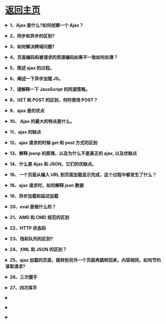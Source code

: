 # [返回主页](../README.md)

<b><details><summary>1、Ajax 是什么?如何创建一个 Ajax？</summary></b>

Ajax 并不算是一种新的技术，全称是 asychronous javascript and xml，可以说是已有技术的组合，主要用来实现客户端与服务器端的异步通信效果，实现页面的局部刷新。

使用 ajax 原生方式发送请求主要通过 XMLHttpRequest(标准浏览器)、ActiveXObject(IE 浏览器)对象实现异步通信效果

基本步骤 4 步走：

```

    1：我要创建一个XMLHttpRequest 对象。
    var xhr=new XMLHttpRequest() 创建对象

    2：我要发送请求，我要跟服务器建立一个连接。

    open("type 提交方式", "url  提交的地址")

    2.1:如果是post请求，需要设置请求头

    xhr.setRequestHeader("Content-Type","application/x-www-form-urlencoded");

    3：我要发送数据给服务器。

    如果说是get 请求，请求的数据在地址的后面。
    send() 发送数据，这一步不能省略

    4：接收服务器的数据。
        服务端返回数据会调用一个回调函数。
        通过回调函数去接收数据.
    xhr.onreadystatechange=function(){
            if(xhr.readyState==4){ 响应完成了
                    if(xhr.status==200){ //响应成功了
                          responseText 属性接收服务端返回的数据.
                    }
            }
    }

```

</details>

<b><details><summary>2、同步和异步的区别?</summary></b>

同步：阻塞的

-张三叫李四去吃饭，李四一直忙得不停，张三一直等着，直到李四忙完两个人一块去吃饭

=浏览器向服务器请求数据，服务器比较忙，浏览器一直等着（页面白屏），直到服务器返回数据，浏览器才能显示页面

异步：非阻塞的

-张三叫李四去吃饭，李四在忙，张三说了一声然后自己就去吃饭了，李四忙完后自己去吃

=浏览器向服务器请求数据，服务器比较忙，浏览器可以自如的干原来的事情（显示页面），服务器返回数据的时候通知浏览器一声，浏览器把返回的数据再渲染到页面，局部更新

</details>

<b><details><summary>3、如何解决跨域问题?</summary></b>

理解跨域的概念：协议、域名、端口都相同才同域，否则都是跨域

常用解决跨域：JSONP、CORS、服务端代理

扩展：window.name、flash URLLoader、Access Control、document.domain（两个 iframe 之间）、location.hash（两个 iframe 之间）

CORS:

服务端添加
header("Access-Control-Allow-Origin", "_");  
---“_”号表示允许任何域向我们的服务端提交请求

</details>

<b><details><summary>4、页面编码和被请求的资源编码如果不一致如何处理？</summary></b>

答：get 请求中的中文需要 encodeURIComponent 编码处理，post 请求不需要进行编码

</details>

<b><details><summary>5、简述 ajax 的过程。</summary></b>

1. 创建 XMLHttpRequest 对象,也就是创建一个异步调用对象

2. 创建一个新的 HTTP 请求,并指定该 HTTP 请求的方法、URL 及验证信息

3. 设置响应 HTTP 请求状态变化的函数

4. 发送 HTTP 请求

5. 获取异步调用返回的数据

6. 使用 JavaScript 和 DOM 实现局部刷新

</details>

<b><details><summary>6、阐述一下异步加载 JS。</summary></b>

1. 异步加载的方案： 动态插入 script 标签

2. 通过 ajax 去获取 js 代码，然后通过 eval 执行

3. script 标签上添加 defer 或者 async 属性

4. 创建并插入 iframe，让它异步执行 js

</details>

<b><details><summary>7、请解释一下 JavaScript 的同源策略。</summary></b>

同源策略是客户端脚本（尤其是 Javascript）的重要的安全度量标准。它最早出自 Netscape Navigator2.0，其目的是防止某个文档或脚本从多个不同源装载。所谓同源指的是：协议，域名，端口相同，同源策略是一种安全协议，指一段脚本只能读取来自同一来源的窗口和文档的属性。

</details>

<b><details><summary>8、GET 和 POST 的区别，何时使用 POST？</summary></b>

GET：一般用于信息获取，使用 URL 传递参数，对所发送信息的数量也有限制，一般在 2000 个字符，有的浏览器是 8000 个字符

POST：一般用于修改服务器上的资源，对所发送的信息没有限制

在以下情况中，请使用 POST 请求：

1. 无法使用缓存文件（更新服务器上的文件或数据库）

2. 向服务器发送大量数据（POST 没有数据量限制）

3. 发送包含未知字符的用户输入时，POST 比 GET 更稳定也更可靠

</details>

<b><details><summary>9、ajax 是的优点</summary></b>

1.  通过异步模式，提升了用户体验

2.  优化了浏览器和服务器之间的传输，减少不必要的数据往返，减少了带宽占用

3.  Ajax 在客户端运行，承担了一部分本来由服务器承担的工作，减少了大用户量下的服务器负载。

</details>

<b><details><summary>10、 Ajax 的最大的特点是什么。</summary></b>

Ajax 可以实现异步通信效果，实现页面局部刷新，带来更好的用户体验；按需获取数据，节约带宽资源；

</details>

<b><details><summary>11、ajax 的缺点</summary></b>

1、ajax 不支持浏览器 back 按钮。

2、安全问题 AJAX 暴露了与服务器交互的细节。

3、对搜索引擎的支持比较弱。

4、破坏了程序的异常机制。

</details>

<b><details><summary>12、ajax 请求的时候 get 和 post 方式的区别</summary></b>

get 一般用来进行查询操作，url 地址有长度限制，请求的参数都暴露在 url 地址当中，如果传递中文参数，需要自己进行编码操作，安全性较低。

post 请求方式主要用来提交数据，没有数据长度的限制，提交的数据内容存在于 http 请求体中，数据不会暴漏在 url 地址中。

</details>

<b><details><summary>13、解释 jsonp 的原理，以及为什么不是真正的 ajax, 以及优缺点</summary></b>

1.jsonp 是用来解决跨域获取数据的一种解决方案，具体是通过动态创建 script 标签，然后通过标签的 src 属性获取 js 文件中的 js 脚本，该脚本的内容是一个函数调用，参数就是服务器返回的数据，为了处理这些返回的数据，需要事先在页面定义好回调函数，本质上使用的并不是 ajax 技术

2.优缺点
jsonp 优点:
完美解决在测试或者开发中获取不同域下的数据,用户传递一个 callback 参数给服务端，然后服务端返回数据时会将这个 callback
参数作为函数名来包裹住 JSON 数据，这样客户端就可以随意定制自己的函数来自动处理返回数据了。简单来说数据的格式没有发生

很大变化

jsonp 缺点:

这里主要讲 jsonp 的缺点,也就是我上面说的没有用这个的原因

1.jsonp 只支持 get 请求而不支持 post 请求,也即是说如果想传给后台一个 json 格式的数据,此时问题就来了,浏览器会报一个 http 状态码

415 错误,告诉你请求格式不正确,这让我很蛋

疼(在登录注册中需要给后台传一大串数据),如果都用参数的形式拼接在 url 后面的话不太现实,后台取值也会显得繁琐,

2.在登录模块中需要用到 session 来判断当前用户的登录状态,这时候由于是跨域的原因,前后台的取到的 session 是不一样的,那么就不

能就行 session 来判断.

3.由于 jsonp 存在安全性问题(不知 qq 空间的跨域是怎么解决的,还是另有高招?)

后来考虑到上面的一系列问题,采用的是后台进行设置允许跨域请求(但还是存在缺陷的,实质上还是跨域,如上面说的 session 问题)

.Header set Access-Control-Allow-Origin \*

为了防止 XSS 攻击我们的服务器， 我们可以限制域，比如

Access-Control-Allow-Origin: http://blog.csdn.net

</details>

<b><details><summary>14、什么是 Ajax 和 JSON，它们的优缺点。</summary></b>

Ajax 是全称是 asynchronous JavaScript andXML，即异步 JavaScript 和 xml，用于在 Web 页面中实现异步数据交互，实现页面局部刷新。

优点：可以使得页面不重载全部内容的情况下加载局部内容，降低数据传输量，避免用户不断刷新或者跳转页面，提高用户体验

缺点：对搜索引擎不友好；要实现 ajax 下的前后退功能成本较大；可能造成请求数的增加跨域问题限制；

JSON 是一种轻量级的数据交换格式，ECMA 的一个子集

优点：轻量级、易于人的阅读和编写，便于机器（JavaScript）解析，支持复合数据类型（数组、对象、字符串、数字）

</details>

<b><details><summary>16、一个页面从输入 URL 到页面加载显示完成，这个过程中都发生了什么？</summary></b>

1、浏览器地址栏输入 url

2、浏览器会先查看浏览器缓存--系统缓存--路由缓存，如有存在缓存，就直接显示。如果没有，接着第三步

3、域名解析（DNS）获取相应的 ip

4、浏览器向服务器发起 tcp 连接，与浏览器建立 tcp 三次握手

5、握手成功，浏览器向服务器发送 http 请求，请求数据包

6、服务器请求数据，将数据返回到浏览器

7、浏览器接收响应，读取页面内容，解析 html 源码，生成 DOm 树

8、解析 css 样式、浏览器渲染，js 交互绑定多个域名，数量不限；

</details>

<b><details><summary>18、ajax 请求时，如何解释 json 数据</summary></b>

使用 eval() 或者 JSON.parse() 鉴于安全性考虑，推荐使用 JSON.parse()更靠谱，对数据的安全性更好。

</details>

<b><details><summary>19、异步加载和延迟加载</summary></b>

1.异步加载的方案： 动态插入 script 标签

2.通过 ajax 去获取 js 代码，然后通过 eval 执行

3.script 标签上添加 defer 或者 async 属性

4.创建并插入 iframe，让它异步执行 js

5.延迟加载：有些 js 代码并不是页面初始化的时候就立刻需要的，而稍后的某些情况才需要的。

</details>

<b><details><summary>20、eval 是做什么的？</summary></b>

它的功能是把对应的字符串解析成 JS 代码并运行；

应该避免使用 eval，不安全，非常耗性能（2 次，一次解析成 js 语句，一次执行）。

</details>

<b><details><summary>21、AMD 和 CMD 规范的区别</summary></b>

1、对于依赖的模块，AMD 是提前执行，CMD 是延迟执行

2、CMD 推崇依赖就近，AMD 推崇依赖前置

</details>

<b><details><summary>22、HTTP 状态码</summary></b>

100 ?Continue ?继续，一般在发送 post 请求时，已发送了 http header 之后服务端将返回此信息，表示确认，之后发送具体参数信息

200 ?OK ? 正常返回信息

201 ?Created ?请求成功并且服务器创建了新的资源

202 ?Accepted ?服务器已接受请求，但尚未处理

301 ?Moved Permanently ?请求的网页已永久移动到新位置。

302 Found ?临时性重定向。

303 See Other ?临时性重定向，且总是使用 GET 请求新的 URI。

304 ?Not Modified ?自从上次请求后，请求的网页未修改过。

400 Bad Request ?服务器无法理解请求的格式，客户端不应当尝试再次使用相同的内容发起请求。

401 Unauthorized ?请求未授权。

403 Forbidden ?禁止访问。

404 Not Found ?找不到如何与 URI 相匹配的资源。

500 Internal Server Error ?最常见的服务器端错误。

503 Service Unavailable 服务器端暂时无法处理请求（可能是过载或维护）。

</details>

<b><details><summary>23、栈和队列的区别?</summary></b>

栈的插入和删除操作都是在一端进行的，而队列的操作却是在两端进行的。

队列先进先出，栈先进后出。

栈只允许在表尾一端进行插入和删除，而队列只允许在表尾一端进行插入，在表头一端进行删除

栈和堆的区别？

栈区（stack）—    由编译器自动分配释放   ，存放函数的参数值，局部变量的值等。

堆区（heap）   —    一般由程序员分配释放，    若程序员不释放，程序结束时可能由 OS 回收。

堆（数据结构）：堆可以被看成是一棵树，如：堆排序；

栈（数据结构）：一种先进后出的数据结构。

</details>

<b><details><summary>24、XML 和 JSON 的区别？</summary></b>

(1).数据体积方面。

JSON 相对于 XML 来讲，数据的体积小，传递的速度更快些。

(2).数据交互方面。

JSON 与 JavaScript 的交互更加方便，更容易解析处理，更好的数据交互。

(3).数据描述方面。

JSON 对数据的描述性比 XML 较差。

(4).传输速度方面。

JSON 的速度要远远快于 XML。

</details>

<b><details><summary>25、ajax 加载的页面，跳转到另外一个页面再跳转回来，内容相同，如何节约读取请求?</summary></b>

答：后台做缓存，读取缓存里面的数据。CDN

</details>

<b><details><summary>26、三次握手</summary></b>

TCP 协议是面向连接的通信协议，即在传输数据前先在发送端和接收端建立逻辑连接，然后再传输数据，它提供了两台计算机之间可靠无差错的数据传输。

在 TCP 连接中必须要明确客户端与服务器端，由客户端向服务端发出连接请求，每次连接的创建都需要经过“三次握手”

第一次握手，客户端向服务器端发出连接请求，等待服务器确认

第二次握手，服务器端向客户端回送一个响应，通知客户端收到了连接请求

第三次握手，客户端再次向服务器端发送确认信息，确认连接

</details>

<b><details><summary>27、四次挥手</summary></b>

1、主机向服务器发送一个断开连接的请求（不早了，我该走了）；

2、服务器接到请求后发送确认收到请求的信号（知道了）；

3、服务器向主机发送断开通知（我也该走了）；

4、主机接到断开通知后断开连接并反馈一个确认信号（嗯，好的），服务器收到确认信号后断开连接；

</details>

<b><details><summary></summary></b>

</details>

<b><details><summary></summary></b>

</details>

<b><details><summary></summary></b>

</details>
